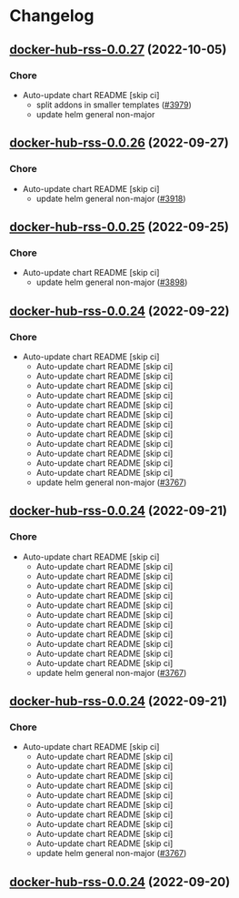 # Changelog



## [docker-hub-rss-0.0.27](https://github.com/truecharts/charts/compare/docker-hub-rss-0.0.26...docker-hub-rss-0.0.27) (2022-10-05)

### Chore

- Auto-update chart README [skip ci]
  - split addons in smaller templates ([#3979](https://github.com/truecharts/charts/issues/3979))
  - update helm general non-major




## [docker-hub-rss-0.0.26](https://github.com/truecharts/charts/compare/docker-hub-rss-0.0.25...docker-hub-rss-0.0.26) (2022-09-27)

### Chore

- Auto-update chart README [skip ci]
  - update helm general non-major ([#3918](https://github.com/truecharts/charts/issues/3918))




## [docker-hub-rss-0.0.25](https://github.com/truecharts/charts/compare/docker-hub-rss-0.0.24...docker-hub-rss-0.0.25) (2022-09-25)

### Chore

- Auto-update chart README [skip ci]
  - update helm general non-major ([#3898](https://github.com/truecharts/charts/issues/3898))




## [docker-hub-rss-0.0.24](https://github.com/truecharts/charts/compare/docker-hub-rss-0.0.23...docker-hub-rss-0.0.24) (2022-09-22)

### Chore

- Auto-update chart README [skip ci]
  - Auto-update chart README [skip ci]
  - Auto-update chart README [skip ci]
  - Auto-update chart README [skip ci]
  - Auto-update chart README [skip ci]
  - Auto-update chart README [skip ci]
  - Auto-update chart README [skip ci]
  - Auto-update chart README [skip ci]
  - Auto-update chart README [skip ci]
  - Auto-update chart README [skip ci]
  - Auto-update chart README [skip ci]
  - Auto-update chart README [skip ci]
  - Auto-update chart README [skip ci]
  - update helm general non-major ([#3767](https://github.com/truecharts/charts/issues/3767))




## [docker-hub-rss-0.0.24](https://github.com/truecharts/charts/compare/docker-hub-rss-0.0.23...docker-hub-rss-0.0.24) (2022-09-21)

### Chore

- Auto-update chart README [skip ci]
  - Auto-update chart README [skip ci]
  - Auto-update chart README [skip ci]
  - Auto-update chart README [skip ci]
  - Auto-update chart README [skip ci]
  - Auto-update chart README [skip ci]
  - Auto-update chart README [skip ci]
  - Auto-update chart README [skip ci]
  - Auto-update chart README [skip ci]
  - Auto-update chart README [skip ci]
  - Auto-update chart README [skip ci]
  - Auto-update chart README [skip ci]
  - update helm general non-major ([#3767](https://github.com/truecharts/charts/issues/3767))




## [docker-hub-rss-0.0.24](https://github.com/truecharts/charts/compare/docker-hub-rss-0.0.23...docker-hub-rss-0.0.24) (2022-09-21)

### Chore

- Auto-update chart README [skip ci]
  - Auto-update chart README [skip ci]
  - Auto-update chart README [skip ci]
  - Auto-update chart README [skip ci]
  - Auto-update chart README [skip ci]
  - Auto-update chart README [skip ci]
  - Auto-update chart README [skip ci]
  - Auto-update chart README [skip ci]
  - Auto-update chart README [skip ci]
  - Auto-update chart README [skip ci]
  - Auto-update chart README [skip ci]
  - update helm general non-major ([#3767](https://github.com/truecharts/charts/issues/3767))




## [docker-hub-rss-0.0.24](https://github.com/truecharts/charts/compare/docker-hub-rss-0.0.23...docker-hub-rss-0.0.24) (2022-09-20)
